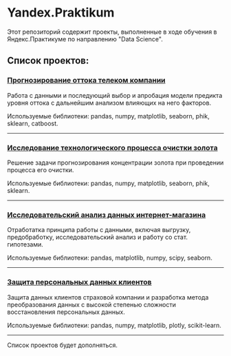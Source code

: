 # Yandex.Praktikum
Этот репозиторий содержит проекты, выполненные в ходе обучения в Яндекс.Практикуме по направлению "Data Science".

## Список проектов:

### [Прогнозирование оттока телеком компании](https://github.com/zhkvv/Yandex.Praktikum/tree/main/Churn%20Predict%20Telecom)

Работа с данными и последующий выбор и апробация модели предикта уровня оттока с дальнейшим анализом влияющих на него факторов.

Используемые библиотеки: pandas, numpy, matplotlib, seaborn, phik, sklearn, catboost.

---

### [Исследование технологического процесса очистки золота](https://github.com/zhkvv/Yandex.Praktikum/tree/main/Gold%20Tech%20Process)

Решение задачи прогнозирования концентрации золота при проведении процесса его очистки.

Используемые библиотеки: pandas, numpy, matplotlib, seaborn, phik, sklearn.

---

### [Исследовательский анализ данных интернет-магазина](https://github.com/zhkvv/Yandex.Praktikum/tree/main/GameDev%20Marketing%20Analysis)

Отработатка принципа работы с данными, включая выгрузку, предобработку, исследовательский анализ и работу со стат. гипотезами.

Используемые библиотеки: pandas, matplotlib, numpy, scipy, seaborn.

---

### [Защита персональных данных клиентов](https://github.com/zhkvv/Yandex.Praktikum/tree/main/Data%20Encryption)

Защита данных клиентов страховой компании и разработка метода преобразования данных с высокой степенью сложности восстановления персональных данных.

Используемые библиотеки: pandas, numpy, matplotlib, plotly, scikit-learn.

---

Список проектов будет дополняться.
